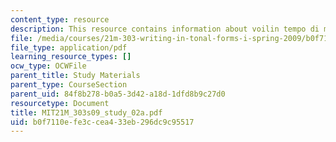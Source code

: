 ```yaml
---
content_type: resource
description: This resource contains information about voilin tempo di menuetto.
file: /media/courses/21m-303-writing-in-tonal-forms-i-spring-2009/b0f7110efe3ccea433eb296dc9c95517_MIT21M_303s09_study_02a.pdf
file_type: application/pdf
learning_resource_types: []
ocw_type: OCWFile
parent_title: Study Materials
parent_type: CourseSection
parent_uid: 84f8b278-b0a5-3d42-a18d-1dfd8b9c27d0
resourcetype: Document
title: MIT21M_303s09_study_02a.pdf
uid: b0f7110e-fe3c-cea4-33eb-296dc9c95517
---
```

